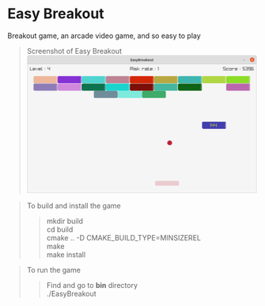 # Easy Breakout
Breakout game, an arcade video game, and so easy to play

> Screenshot of Easy Breakout <br />
![alt text](https://github.com/inthelamp/EasyBreakout/blob/master/EasyBreakout.png?raw=true "Easy Breakout")

>To build and install the game<br />
>>mkdir build    <br />
>>cd build       <br />
>>cmake .. -D CMAKE_BUILD_TYPE=MINSIZEREL <br />
>>make <br />
>>make install <br />

>To run the game<br />
>>Find and go to <b>bin</b> directory <br />
>>./EasyBreakout



